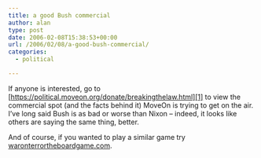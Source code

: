 ```yaml
---
title: a good Bush commercial
author: alan
type: post
date: 2006-02-08T15:38:53+00:00
url: /2006/02/08/a-good-bush-commercial/
categories:
  - political

---
```

If anyone is interested, go to [https://political.moveon.org/donate/breakingthelaw.html][1] to view the commercial spot (and the facts behind it) MoveOn is trying to get on the air. I&#8217;ve long said Bush is as bad or worse than Nixon &#8211; indeed, it looks like others are saying the same thing, better.

And of course, if you wanted to play a similar game try [waronterrortheboardgame.com][2].


 [1]: https://political.moveon.org/donate/breakingthelaw.html "bush = nixon"
 [2]: http://waronterrortheboardgame.com/ "game"

